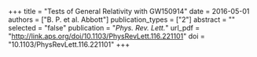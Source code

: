+++
title = "Tests of General Relativity with GW150914"
date = 2016-05-01
authors = ["B. P. et al. Abbott"]
publication_types = ["2"]
abstract = ""
selected = "false"
publication = "*Phys. Rev. Lett.*"
url_pdf = "http://link.aps.org/doi/10.1103/PhysRevLett.116.221101"
doi = "10.1103/PhysRevLett.116.221101"
+++

